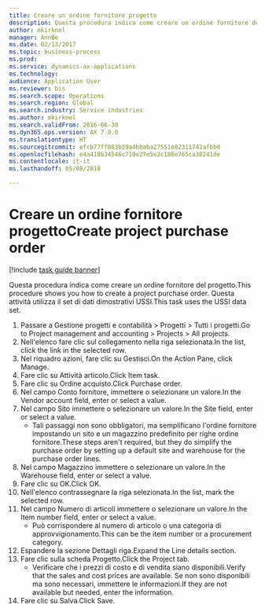 ```yaml
--- 
title: Creare un ordine fornitore progetto
description: Questa procedura indica come creare un ordine fornitore del progetto.
author: mkirknel
manager: AnnBe
ms.date: 02/13/2017
ms.topic: business-process
ms.prod: 
ms.service: dynamics-ax-applications
ms.technology: 
audience: Application User
ms.reviewer: bis
ms.search.scope: Operations
ms.search.region: Global
ms.search.industry: Service industries
ms.author: mkirknel
ms.search.validFrom: 2016-06-30
ms.dyn365.ops.version: AX 7.0.0
ms.translationtype: HT
ms.sourcegitcommit: efcb77ff883b29a4bbaba27551e02311742afbbd
ms.openlocfilehash: e4a418b34546c719e27e5e2c186e765ca38241de
ms.contentlocale: it-it
ms.lasthandoff: 05/08/2018

---
```

# <a name="create-project-purchase-order"></a><span data-ttu-id="d7217-103">Creare un ordine fornitore progetto</span><span class="sxs-lookup"><span data-stu-id="d7217-103">Create project purchase order</span></span>

[!include [task guide banner](../../includes/task-guide-banner.md)]

<span data-ttu-id="d7217-104">Questa procedura indica come creare un ordine fornitore del progetto.</span><span class="sxs-lookup"><span data-stu-id="d7217-104">This procedure shows you how to create a project purchase order.</span></span> <span data-ttu-id="d7217-105">Questa attività utilizza il set di dati dimostrativi USSI.</span><span class="sxs-lookup"><span data-stu-id="d7217-105">This task uses the USSI data set.</span></span>

1. <span data-ttu-id="d7217-106">Passare a Gestione progetti e contabilità > Progetti > Tutti i progetti.</span><span class="sxs-lookup"><span data-stu-id="d7217-106">Go to Project management and accounting > Projects > All projects.</span></span>
2. <span data-ttu-id="d7217-107">Nell'elenco fare clic sul collegamento nella riga selezionata.</span><span class="sxs-lookup"><span data-stu-id="d7217-107">In the list, click the link in the selected row.</span></span>
3. <span data-ttu-id="d7217-108">Nel riquadro azioni, fare clic su Gestisci.</span><span class="sxs-lookup"><span data-stu-id="d7217-108">On the Action Pane, click Manage.</span></span>
4. <span data-ttu-id="d7217-109">Fare clic su Attività articolo.</span><span class="sxs-lookup"><span data-stu-id="d7217-109">Click Item task.</span></span>
5. <span data-ttu-id="d7217-110">Fare clic su Ordine acquisto.</span><span class="sxs-lookup"><span data-stu-id="d7217-110">Click Purchase order.</span></span>
6. <span data-ttu-id="d7217-111">Nel campo Conto fornitore, immettere o selezionare un valore.</span><span class="sxs-lookup"><span data-stu-id="d7217-111">In the Vendor account field, enter or select a value.</span></span>
7. <span data-ttu-id="d7217-112">Nel campo Sito immettere o selezionare un valore.</span><span class="sxs-lookup"><span data-stu-id="d7217-112">In the Site field, enter or select a value.</span></span>
    * <span data-ttu-id="d7217-113">Tali passaggi non sono obbligatori, ma semplificano l'ordine fornitore impostando un sito e un magazzino predefinito per righe ordine fornitore.</span><span class="sxs-lookup"><span data-stu-id="d7217-113">These steps aren't required, but they do simplify the purchase order by setting up a default site and warehouse for the purchase order lines.</span></span>  
8. <span data-ttu-id="d7217-114">Nel campo Magazzino immettere o selezionare un valore.</span><span class="sxs-lookup"><span data-stu-id="d7217-114">In the Warehouse field, enter or select a value.</span></span>
9. <span data-ttu-id="d7217-115">Fare clic su OK.</span><span class="sxs-lookup"><span data-stu-id="d7217-115">Click OK.</span></span>
10. <span data-ttu-id="d7217-116">Nell'elenco contrassegnare la riga selezionata.</span><span class="sxs-lookup"><span data-stu-id="d7217-116">In the list, mark the selected row.</span></span>
11. <span data-ttu-id="d7217-117">Nel campo Numero di articoli immettere o selezionare un valore.</span><span class="sxs-lookup"><span data-stu-id="d7217-117">In the Item number field, enter or select a value.</span></span>
    * <span data-ttu-id="d7217-118">Può corrispondere al numero di articolo o una categoria di approvvigionamento.</span><span class="sxs-lookup"><span data-stu-id="d7217-118">This can be the item number or a procurement category.</span></span>  
12. <span data-ttu-id="d7217-119">Espandere la sezione Dettagli riga.</span><span class="sxs-lookup"><span data-stu-id="d7217-119">Expand the Line details section.</span></span>
13. <span data-ttu-id="d7217-120">Fare clic sulla scheda Progetto.</span><span class="sxs-lookup"><span data-stu-id="d7217-120">Click the Project tab.</span></span>
    * <span data-ttu-id="d7217-121">Verificare che i prezzi di costo e di vendita siano disponibili.</span><span class="sxs-lookup"><span data-stu-id="d7217-121">Verify that the sales and cost prices are available.</span></span> <span data-ttu-id="d7217-122">Se non sono disponibili ma sono necessari, immettere le informazioni.</span><span class="sxs-lookup"><span data-stu-id="d7217-122">If they are not available but needed, enter the information.</span></span>  
14. <span data-ttu-id="d7217-123">Fare clic su Salva.</span><span class="sxs-lookup"><span data-stu-id="d7217-123">Click Save.</span></span>


